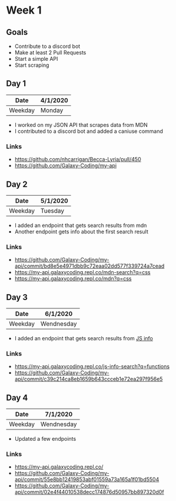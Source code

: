 # Week 1 
## Goals
- Contribute to a discord bot
- Make at least 2 Pull Requests
- Start a simple API
- Start scraping

## Day 1
| Date    | 4/1/2020 |
|---------|----------|
| Weekday | Monday   |
- I worked on my JSON API that scrapes data from MDN
- I contributed to a discord bot and added a caniuse command 

### Links

- https://github.com/nhcarrigan/Becca-Lyria/pull/450
- https://github.com/Galaxy-Coding/my-api

## Day 2
| Date    | 5/1/2020 |
|---------|----------|
| Weekday | Tuesday  |
- I added an endpoint that gets search results from mdn
- Another endpoint gets info about the first search result

### Links

- https://github.com/Galaxy-Coding/my-api/commit/bd8e5e4971dbb9c72eaa02dd577f339724a7cead
- https://my-api.galaxycoding.repl.co/mdn-search?q=css
- https://my-api.galaxycoding.repl.co/mdn?q=css

## Day 3
| Date    | 6/1/2020 |
|---------|----------|
| Weekday | Wendnesday  |
- I added an endpoint that gets search results from [JS info](https://javascript.info)

### Links

- https://my-api.galaxycoding.repl.co/js-info-search?q=functions
- https://github.com/Galaxy-Coding/my-api/commit/c39c214ca8eb1659b643ccceb1e72ea297f956e5

## Day 4
| Date    | 7/1/2020 |
|---------|----------|
| Weekday | Wendnesday  |
- Updated a few endpoints
### Links

- https://my-api.galaxycoding.repl.co/
- https://github.com/Galaxy-Coding/my-api/commit/55e8bb12419853abf01559a73a165a1f01bd5504
- https://github.com/Galaxy-Coding/my-api/commit/02e4f44010538decc174876d50957bb897320d0f
